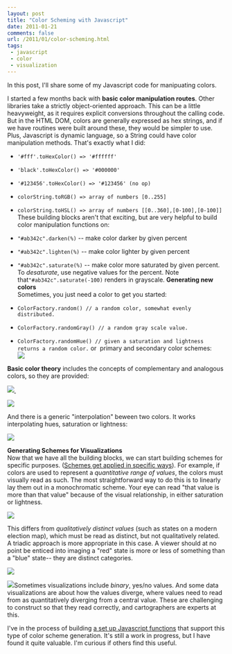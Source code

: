```yaml
---
layout: post
title: "Color Scheming with Javascript"
date: 2011-01-21
comments: false
url: /2011/01/color-scheming.html
tags:
 - javascript
 - color
 - visualization
---
```


In this post, I'll share some of my Javascript code for manipuating colors.  
  
I started a few months back with **basic color manipulation routes**. Other libraries take a strictly object-oriented approach. This can be a little heavyweight, as it requires explicit conversions throughout the calling code. But in the HTML DOM, colors are generally expressed as hex strings, and if we have routines were built around these, they would be simpler to use. Plus, Javascript is dynamic language, so a String could have color manipulation methods. That's exactly what I did:

- `'#fff'.toHexColor() => '#ffffff'`
- `'black'.toHexColor() => '#000000'`
- `'#123456'.toHexColor() => '#123456' (no op)`
- `colorString.toRGB() => array of numbers [0..255]`
- `colorString.toHSL() => array of numbers [[0..360],[0-100],[0-100]]`
These building blocks aren't that exciting, but are very helpful to build color manipulation functions on:  

- `"#ab342c".darken(%)`&nbsp;-- make color darker by given percent
- `"#ab342c".lighten(%)`&nbsp;-- make color lighter by given percent
- `"#ab342c".saturate(%)`&nbsp;-- make color more saturated by given percent. To&nbsp;_desaturate_, use negative values for the percent. Note that`"#ab342c".saturate(-100)`&nbsp;renders in grayscale.
**Generating new colors**  
Sometimes, you just need a color to get you started:  

- `ColorFactory.random() // a random color, somewhat evenly distributed.`
- `ColorFactory.randomGray() // a random gray scale value.`
- `ColorFactory.randomHue() // given a saturation and lightness returns a random color.`
or &nbsp;primary and secondary color schemes:  
[![](http://3.bp.blogspot.com/_RZ6yXxZ1RUA/TUXxf4G1QYI/AAAAAAAAAx8/5ounQ4VuJJQ/s1600/primary.png)](http://3.bp.blogspot.com/_RZ6yXxZ1RUA/TUXxf4G1QYI/AAAAAAAAAx8/5ounQ4VuJJQ/s1600/primary.png)  
  
**Basic color theory** includes the concepts of complementary and analogous colors, so they are provided:  
  
[![](http://2.bp.blogspot.com/_RZ6yXxZ1RUA/TUXxfP3scmI/AAAAAAAAAx0/QhUt5soKwqA/s1600/complementary.png)&nbsp;](http://2.bp.blogspot.com/_RZ6yXxZ1RUA/TUXxfP3scmI/AAAAAAAAAx0/QhUt5soKwqA/s1600/complementary.png)  

[![](http://1.bp.blogspot.com/_RZ6yXxZ1RUA/TUXxepqDDUI/AAAAAAAAAxs/U_b9CtM9vGQ/s1600/analagous.png)](http://1.bp.blogspot.com/_RZ6yXxZ1RUA/TUXxepqDDUI/AAAAAAAAAxs/U_b9CtM9vGQ/s1600/analagous.png)
  
  
  

And there is a generic "interpolation" beween two colors. It works interpolating hues, saturation or lightness:

[![](http://2.bp.blogspot.com/_RZ6yXxZ1RUA/TUXxfvhTm3I/AAAAAAAAAx4/GmZu38iAUUY/s400/interpolate.png)](http://2.bp.blogspot.com/_RZ6yXxZ1RUA/TUXxfvhTm3I/AAAAAAAAAx4/GmZu38iAUUY/s1600/interpolate.png)
  
  
  
  
  
  
  
  
  
  
**Generating Schemes for Visualizations**  
Now that we have all the building blocks, we can start building schemes for specific purposes. ([Schemes get applied in specific ways](http://www.personal.psu.edu/cab38/ColorSch/Schemes.html)). For example, if colors are used to represent a _quantitative range of values_, the colors must visually read as such. The most straightforward way to do this is to linearly lay them out in a monochromatic scheme.&nbsp;Your eye can read "that value is more than that value" because of the visual relationship, in either saturation or lightness.  

[![](http://1.bp.blogspot.com/_RZ6yXxZ1RUA/TUXxgq62DEI/AAAAAAAAAyE/PZj0a6GIXDk/s400/sequential.png)](http://1.bp.blogspot.com/_RZ6yXxZ1RUA/TUXxgq62DEI/AAAAAAAAAyE/PZj0a6GIXDk/s1600/sequential.png)
  
This differs from _qualitatively distinct values_ (such as states on a modern election map), which must be read as distinct, but not qualitatively related. A triadic approach is more appropriate in this case. A viewer should at no point be enticed into imaging a "red" state is more or less of something than a "blue" state-- they are distinct categories.  

[![](http://2.bp.blogspot.com/_RZ6yXxZ1RUA/TUXxgDAt0JI/AAAAAAAAAyA/FUjtttnXYm4/s400/qualitative.png)](http://2.bp.blogspot.com/_RZ6yXxZ1RUA/TUXxgDAt0JI/AAAAAAAAAyA/FUjtttnXYm4/s1600/qualitative.png)
  
[![](http://2.bp.blogspot.com/_RZ6yXxZ1RUA/TUXxe2W4twI/AAAAAAAAAxw/-KdweZuaT8U/s320/binary.png)](http://2.bp.blogspot.com/_RZ6yXxZ1RUA/TUXxe2W4twI/AAAAAAAAAxw/-KdweZuaT8U/s1600/binary.png)Sometimes visualizations include _binary_, yes/no values. And some data visualizations are about how the values diverge, where values need to read from as quantitatively diverging from a central value. These are challenging to construct so that they read correctly, and cartographers are experts at this.  
  
I've in the process of building [a set up Javascript functions](http://github.com/ndp/jsutils) that support this type of color scheme generation. It's still a work in progress, but I have found it quite valuable. I'm curious if others find this useful.